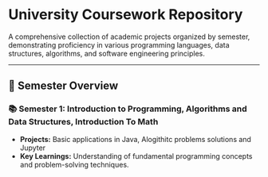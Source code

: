 # University Coursework Repository

A comprehensive collection of academic projects organized by semester, demonstrating proficiency in various programming languages, data structures, algorithms, and software engineering principles.

---

## 📁 Semester Overview

### 📚 Semester 1: Introduction to Programming, Algorithms and Data Structures, Introduction To Math
- **Projects:** Basic applications in Java, Alogithitc problems solutions and Jupyter
- **Key Learnings:** Understanding of fundamental programming concepts and problem-solving techniques.
